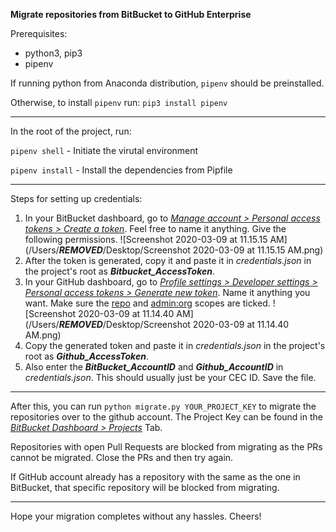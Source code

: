**Migrate repositories from BitBucket to GitHub Enterprise**

Prerequisites:

- python3, pip3
- pipenv

If running python from Anaconda distribution, `pipenv` should be preinstalled.

Otherwise, to install `pipenv` run: `pip3 install pipenv`

------

In the root of the project, run:

`pipenv shell` - Initiate the virutal environment

`pipenv install` - Install the dependencies from Pipfile

------

Steps for setting up credentials:

1. In your BitBucket dashboard, go to *<u>Manage account > Personal access tokens > Create a token</u>*. Feel free to name it anything. Give the following permissions.
   ![Screenshot 2020-03-09 at 11.15.15 AM](/Users/***REMOVED***/Desktop/Screenshot 2020-03-09 at 11.15.15 AM.png)
2. After the token is generated, copy it and paste it in *credentials.json* in the project's root as ***Bitbucket_AccessToken***.
3. In your GitHub dashboard, go to *<u>Profile settings > Developer settings > Personal access tokens > Generate new token</u>*. Name it anything you want. Make sure the <u>repo</u> and <u>admin:org</u> scopes are ticked.
   ![Screenshot 2020-03-09 at 11.14.40 AM](/Users/***REMOVED***/Desktop/Screenshot 2020-03-09 at 11.14.40 AM.png)
4. Copy the generated token and paste it in *credentials.json* in the project's root as ***Github_AccessToken***.
5. Also enter the ***BitBucket_AccountID*** and ***Github_AccountID*** in *credentials.json*. This should usually just be your CEC ID. Save the file.

------

After this, you can run `python migrate.py YOUR_PROJECT_KEY` to migrate the repositories over to the github account. The Project Key can be found in the *<u>BitBucket Dashboard > Projects</u>* Tab.

Repositories with open Pull Requests are blocked from migrating as the PRs cannot be migrated. Close the PRs and then try again.

If GitHub account already has a repository with the same as the one in BitBucket, that specific repository will be blocked from migrating.

------

Hope your migration completes without any hassles. Cheers!